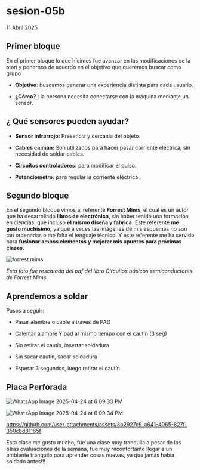 # sesion-05b

11 Abril 2025

## Primer bloque

En el primer bloque lo que hicimos fue avanzar en las modificaciones de la atari y ponernos de acuerdo en el objetivo que queremos buscar como grupo

- **Objetivo**: buscamos generar una experiencia distinta para cada usuario.

- **¿Cómo?** : la persona necesita conectarse con la máquina mediante un sensor.

## ¿ Qué sensores pueden ayudar?

- **Sensor infrarrojo:** Presencia y cercanía del objeto.

- **Cables caimán:**  Son utilizados para hacer pasar corriente eléctrica, sin necesidad de soldar cables.

- **Circuitos controladores:** para modificar el pulso.

- **Potenciometro:**  para regular la corriente eléctrica .

## Segundo bloque

En el segundo bloque vimos al referente **Forrest Mims**, el cual es un autor que ha desarrollado **libros de electrónica,** sin haber tenido una formación en ciencias, que incluso **él mismo diseña y fabrica.**  Este referente **me gusto muchísimo,** ya que a veces las imágenes de mis esquemas no son tan ordenadas o me falta el lenguaje técnico. Y este referente me ha servido para **fusionar ambos elementos y mejorar mis apuntes para próximas clases**.

![forrest mims](https://github.com/user-attachments/assets/a2aeeacc-e943-4b86-ba38-500b41a7f971)

 *Esta foto fue rescatada del pdf del libro Circuitos básicos semiconductores de Forrest Mims*

## Aprendemos a soldar

 Pasos a seguir:

- Pasar alambre o cable a través de PAD

- Calentar alambre Y pad al mismo tiempo con el cautín (3 seg)

- Sin retirar el cautín, insertar soldadura

- Sin sacar cautín, sacar soldadura

- Esperar 3 segundos, luego retirar el cautín

## Placa Perforada

![WhatsApp Image 2025-04-24 at 6 09 33 PM](https://github.com/user-attachments/assets/1b7c3600-9959-4c40-8a93-ceee4dcd5416)

![WhatsApp Image 2025-04-24 at 6 09 34 PM](https://github.com/user-attachments/assets/040e8bdb-0113-46e0-82ee-d6a39300159d)

<https://github.com/user-attachments/assets/8b2927c9-a641-4065-827f-350cbd81165f>

Esta clase me gusto mucho, fue una clase muy tranquila a pesar de las otras evaluaciones de la semana, fue muy reconfortante llegar a un ambiente tranquilo para aprender cosas nuevas, ya que jamás había soldado antes!!!
